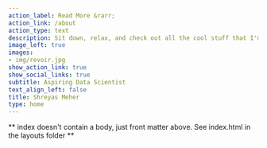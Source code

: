 ```yaml
---
action_label: Read More &rarr;
action_link: /about
action_type: text
description: Sit down, relax, and check out all the cool stuff that I'm working on!
image_left: true
images:
- img/revoir.jpg
show_action_link: true
show_social_links: true
subtitle: Aspiring Data Scientist
text_align_left: false
title: Shreyas Meher
type: home
---
```


** index doesn't contain a body, just front matter above.
See index.html in the layouts folder **
